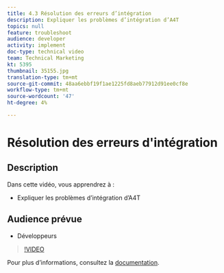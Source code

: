 ```yaml
---
title: 4.3 Résolution des erreurs d’intégration
description: Expliquer les problèmes d’intégration d’A4T
topics: null
feature: troubleshoot
audience: developer
activity: implement
doc-type: technical video
team: Technical Marketing
kt: 5395
thumbnail: 35155.jpg
translation-type: tm+mt
source-git-commit: 48aa6ebbf19f1ae1225fd8aeb77912d91ee0cf8e
workflow-type: tm+mt
source-wordcount: '47'
ht-degree: 4%

---
```



# Résolution des erreurs d&#39;intégration

## Description

Dans cette vidéo, vous apprendrez à :

* Expliquer les problèmes d’intégration d’A4T

## Audience prévue

* Développeurs

>[!VIDEO](https://video.tv.adobe.com/v/35155/?quality=12)

Pour plus d’informations, consultez la [documentation](https://docs.adobe.com/content/help/en/target/using/integrate/a4t/troubleshoot-a4t/a4t-troubleshooting.html).
